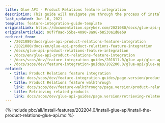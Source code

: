```yaml
---
title: Glue API - Product Relations feature integration
description: This guide will navigate you through the process of installing and configuring the Product Relations feature in Spryker OS.
last_updated: Jun 16, 2021
template: feature-integration-guide-template
originalLink: https://documentation.spryker.com/2021080/docs/glue-api-product-relations-feature-integration
originalArticleId: 90f7f8ad-55be-4090-8a98-b8530a1d8eb9
redirect_from:
  - /2021080/docs/glue-api-product-relations-feature-integration
  - /2021080/docs/en/glue-api-product-relations-feature-integration
  - /docs/glue-api-product-relations-feature-integration
  - /docs/en/glue-api-product-relations-feature-integration
  - /docs/scos/dev/feature-integration-guides/201811.0/glue-api/glue-api-product-relations-feature-integration.html
  - /docs/scos/dev/feature-integration-guides/202200.0/glue-api/glue-api-product-relations-feature-integration.html
related:
  - title: Product Relations feature integration
    link: docs/scos/dev/feature-integration-guides/page.version/product-relations-feature-integration.html
  - title: Product Relations feature walkthrough
    link: docs/scos/dev/feature-walkthroughs/page.version/product-relations-feature-walkthrough/product-relations-feature-walkthrough.html
  - title: Retrieving related products
    link: docs/scos/dev/glue-api-guides/page.version/retrieving-related-products.html
---
```


{% include pbc/all/install-features/202204.0/install-glue-api/install-the-product-relations-glue-api.md %} <!-- To edit, see /_includes/pbc/all/install-features/202204.0/install-glue-api/install-the-product-relations-glue-api.md -->
